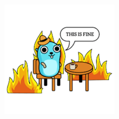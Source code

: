 <p align="center">
    <img src="https://github.com/iljaSL/goPlayground/blob/main/img/index.png" alt="Logo" width="300" height="300">
</p>
